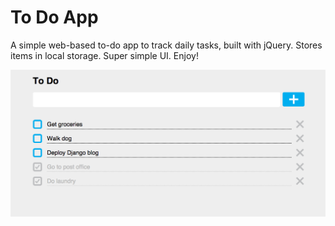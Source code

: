 To Do App
=========

A simple web-based to-do app to track daily tasks, built with jQuery.  Stores items in local storage.  Super simple UI.  Enjoy!

![To Do App main page](/mockups/todo.png?raw=true "ToDo App")
